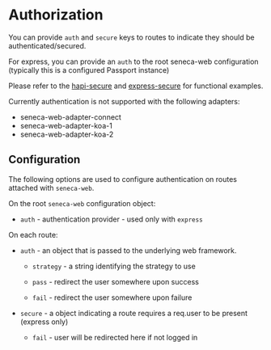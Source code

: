 # Authorization

You can provide `auth` and `secure` keys to routes to indicate they should be authenticated/secured.

For express, you can provide an `auth` to the root seneca-web configuration (typically this is a configured Passport instance)

Please refer to the [hapi-secure](./examples/hapi-secure.js) and [express-secure](./examples/express-secure.js) for functional examples.

Currently authentication is not supported with the following adapters:

* seneca-web-adapter-connect
* seneca-web-adapter-koa-1
* seneca-web-adapter-koa-2

## Configuration

The following options are used to configure authentication on routes attached with `seneca-web`.

On the root `seneca-web` configuration object:

* `auth` - authentication provider - used only with `express`

On each route:

* `auth` - an object that is passed to the underlying web framework.

  * `strategy` - a string identifying the strategy to use

  * `pass` - redirect the user somewhere upon success

  * `fail` - redirect the user somewhere upon failure

* `secure` - a object indicating a route requires a req.user to be present (express only)

  * `fail` - user will be redirected here if not logged in
